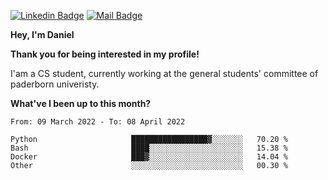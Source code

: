 [![Linkedin Badge](https://img.shields.io/badge/-LinkedIn-0e76a8?style=flat-square&logo=Linkedin&logoColor=white)](https://www.linkedin.com/in/daniel-negi-592ba3223/)
[![Mail Badge](https://img.shields.io/badge/Gmail-D14836?style=flat-square&logo=gmail&logoColor=white)](mailto:daniel.ravi.negi@googlemail.com)

**Hey, I'm Daniel**

**Thank you for being interested in my profile!**

I'am a CS student, currently working at the general students' committee of paderborn univeristy.

**What've I been up to this month?** 

<!--START_SECTION:waka-->

```text
From: 09 March 2022 - To: 08 April 2022

Python                     █████████████████▓░░░░░░░   70.20 %
Bash                       ████░░░░░░░░░░░░░░░░░░░░░   15.38 %
Docker                     ███▓░░░░░░░░░░░░░░░░░░░░░   14.04 %
Other                      ░░░░░░░░░░░░░░░░░░░░░░░░░   00.30 %
```

<!--END_SECTION:waka-->
